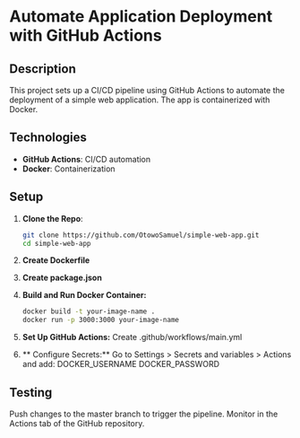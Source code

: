 # Automate Application Deployment with GitHub Actions

## Description

This project sets up a CI/CD pipeline using GitHub Actions to automate the deployment of a simple web application. The app is containerized with Docker.

## Technologies

- **GitHub Actions**: CI/CD automation
- **Docker**: Containerization

## Setup

1. **Clone the Repo**:

   ```bash
   git clone https://github.com/OtowoSamuel/simple-web-app.git
   cd simple-web-app
   
2. **Create Dockerfile**
   
3. **Create package.json**

4. **Build and Run Docker Container:**
   ```bash
   docker build -t your-image-name .
   docker run -p 3000:3000 your-image-name
   
5. **Set Up GitHub Actions:**
   Create .github/workflows/main.yml
   
6. ** Configure Secrets:**
   Go to Settings > Secrets and variables > Actions and add:
   DOCKER_USERNAME
   DOCKER_PASSWORD

## Testing
Push changes to the master branch to trigger the pipeline. Monitor in the Actions tab of the GitHub repository.

    
